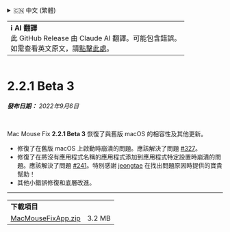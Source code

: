 <details>
<summary>🇨🇳 中文 (繁體)</summary>

[🇬🇧 English (GitHub)](https://github.com/noah-nuebling/mac-mouse-fix/releases/tag/2.2.1-Beta-3)\
[🇦🇩 Català](https://redirect.macmousefix.com/?target=mmf-release&tag=2.2.1-Beta-3&locale=ca)\
[🇩🇪 Deutsch](https://redirect.macmousefix.com/?target=mmf-release&tag=2.2.1-Beta-3&locale=de)\
[🇪🇸 Español](https://redirect.macmousefix.com/?target=mmf-release&tag=2.2.1-Beta-3&locale=es)\
[🇫🇷 Français](https://redirect.macmousefix.com/?target=mmf-release&tag=2.2.1-Beta-3&locale=fr)\
[🇮🇩 Indonesia](https://redirect.macmousefix.com/?target=mmf-release&tag=2.2.1-Beta-3&locale=id)\
[🇮🇹 Italiano](https://redirect.macmousefix.com/?target=mmf-release&tag=2.2.1-Beta-3&locale=it)\
[🇭🇺 Magyar](https://redirect.macmousefix.com/?target=mmf-release&tag=2.2.1-Beta-3&locale=hu)\
[🇳🇱 Nederlands](https://redirect.macmousefix.com/?target=mmf-release&tag=2.2.1-Beta-3&locale=nl)\
[🇵🇱 Polski](https://redirect.macmousefix.com/?target=mmf-release&tag=2.2.1-Beta-3&locale=pl)\
[🇧🇷 Português (Brasil)](https://redirect.macmousefix.com/?target=mmf-release&tag=2.2.1-Beta-3&locale=pt-BR)\
[🇵🇹 Português (Portugal)](https://redirect.macmousefix.com/?target=mmf-release&tag=2.2.1-Beta-3&locale=pt-PT)\
[🇷🇴 Română](https://redirect.macmousefix.com/?target=mmf-release&tag=2.2.1-Beta-3&locale=ro)\
[🇸🇪 Svenska](https://redirect.macmousefix.com/?target=mmf-release&tag=2.2.1-Beta-3&locale=sv)\
[🇻🇳 Tiếng Việt](https://redirect.macmousefix.com/?target=mmf-release&tag=2.2.1-Beta-3&locale=vi)\
[🇹🇷 Türkçe](https://redirect.macmousefix.com/?target=mmf-release&tag=2.2.1-Beta-3&locale=tr)\
[🇨🇿 Čeština](https://redirect.macmousefix.com/?target=mmf-release&tag=2.2.1-Beta-3&locale=cs)\
[🇬🇷 Ελληνικά](https://redirect.macmousefix.com/?target=mmf-release&tag=2.2.1-Beta-3&locale=el)\
[🇷🇺 Русский](https://redirect.macmousefix.com/?target=mmf-release&tag=2.2.1-Beta-3&locale=ru)\
[🇺🇦 Українська](https://redirect.macmousefix.com/?target=mmf-release&tag=2.2.1-Beta-3&locale=uk)\
[🇮🇱 עברית](https://redirect.macmousefix.com/?target=mmf-release&tag=2.2.1-Beta-3&locale=he)\
[🇸🇦 العربية](https://redirect.macmousefix.com/?target=mmf-release&tag=2.2.1-Beta-3&locale=ar)\
[🇮🇳 हिन्दी](https://redirect.macmousefix.com/?target=mmf-release&tag=2.2.1-Beta-3&locale=hi)\
[🇹🇭 ไทย](https://redirect.macmousefix.com/?target=mmf-release&tag=2.2.1-Beta-3&locale=th)\
[🇨🇳 中文 (简体)](https://redirect.macmousefix.com/?target=mmf-release&tag=2.2.1-Beta-3&locale=zh-Hans)\
**🇨🇳 中文 (繁體)**\
[🇭🇰 中文（香港)](https://redirect.macmousefix.com/?target=mmf-release&tag=2.2.1-Beta-3&locale=zh-HK)\
[🇯🇵 日本語](https://redirect.macmousefix.com/?target=mmf-release&tag=2.2.1-Beta-3&locale=ja)\
[🇰🇷 한국어](https://redirect.macmousefix.com/?target=mmf-release&tag=2.2.1-Beta-3&locale=ko)\
[Help translate Mac Mouse Fix to different languages!](https://github.com/noah-nuebling/mac-mouse-fix/discussions/731)
</details>
<table align=><td>
<b>ℹ️ AI 翻譯</b><br>
此 GitHub Release 由 Claude AI 翻譯。可能包含錯誤。<br>
如需查看英文原文，請<a href="https://github.com/noah-nuebling/mac-mouse-fix/releases/tag/2.2.1-Beta-3">點擊此處</a>。
</td></table>

<table></table>

# 2.2.1 Beta 3
***發布日期：** 2022年9月6日*

<br>

Mac Mouse Fix __2.2.1 Beta 3__ 恢復了與舊版 macOS 的相容性及其他更新。

- 修復了在舊版 macOS 上啟動時崩潰的問題。應該解決了問題 [#327](https://github.com/noah-nuebling/mac-mouse-fix/issues/327)。
- 修復了在將沒有應用程式名稱的應用程式添加到應用程式特定設置時崩潰的問題。應該解決了問題 [#241](https://github.com/noah-nuebling/mac-mouse-fix/issues/241)。特別感謝 [jeongtae](https://github.com/jeongtae) 在找出問題原因時提供的寶貴幫助！
- 其他小錯誤修復和底層改進。

---

<table align="start">
<tr>
    <td colspan=2>
        <b>下載項目</b>
    </td>
</tr>
<tr>
    <td><a href="https://github.com/noah-nuebling/mac-mouse-fix/releases/download/2.2.1-Beta-3/MacMouseFixApp.zip">MacMouseFixApp.zip</a></td>
    <td>3.2 MB</td>
</tr>
</table>